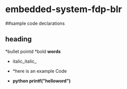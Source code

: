 # embedded-system-fdp-blr
##sample code declarations 
## heading 

*bullet pointd 
*bold **words**
* italic_italic_

* *here is an example Code
* **python
 printf("helloword")**

